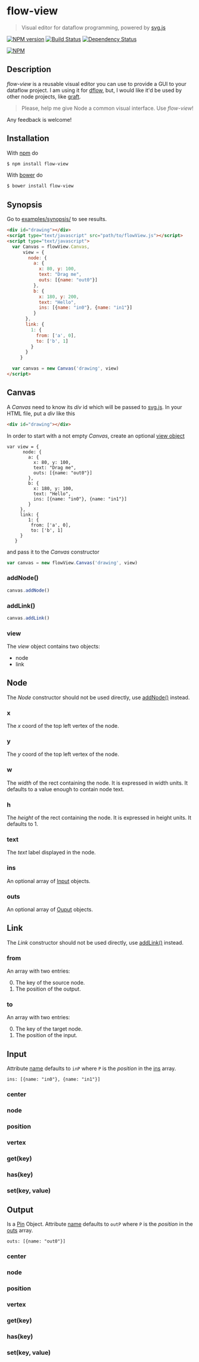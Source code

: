 # flow-view

> Visual editor for dataflow programming, powered by [svg.js][1]

[![NPM version](https://badge.fury.io/js/flow-view.png)](http://badge.fury.io/js/flow-view) [![Build Status](https://travis-ci.org/fibo/flow-view.png?branch=master)](https://travis-ci.org/fibo/flow-view.png?branch=master) [![Dependency Status](https://gemnasium.com/fibo/flow-view.png)](https://gemnasium.com/fibo/flow-view)

[![NPM](https://nodei.co/npm-dl/flow-view.png)](https://nodei.co/npm-dl/flow-view/)

## Description

*flow-view* is a reusable visual editor you can use to provide a GUI to your dataflow project. I am using it for [dflow](http://g14n.info/dflow), but, I would like it'd be used by other node projects, like [graft](https://github.com/GraftJS/graft).

> Please, help me give Node a common visual interface. Use *flow-view*!

Any feedback is welcome!

## Installation

With [npm](https://npmjs.org/) do

```bash
$ npm install flow-view
```

With [bower](http://bower.io/) do

```bash
$ bower install flow-view
```

## Synopsis

Go to [examples/synopsis/](http://g14n.info/flow-view/examples/synopsis.html) to see results.

```html
<div id="drawing"></div>
<script type="text/javascript" src="path/to/flowView.js"></script>
<script type="text/javascript">
  var Canvas = flowView.Canvas,
      view = {
        node: {
          a: {
            x: 80, y: 100,
            text: "Drag me",
            outs: [{name: "out0"}]
          },
          b: {
            x: 180, y: 200,
            text: "Hello",
            ins: [{name: "in0"}, {name: "in1"}]
          }
       },
       link: {
         1: {
           from: ['a', 0],
           to: ['b', 1]
         }
       }
     }

  var canvas = new Canvas('drawing', view)
</script>
```

## Canvas

A *Canvas* need to know its *div* id which will be passed to [svg.js][1]. In your HTML file, put a *div* like this

```html
<div id="drawing"></div>
```

In order to start with a not empty *Canvas*, create an optional [view object](#view)


```
var view = {
      node: {
        a: {
          x: 80, y: 100,
          text: "Drag me",
          outs: [{name: "out0"}]
        },
        b: {
          x: 180, y: 100,
          text: "Hello",
          ins: [{name: "in0"}, {name: "in1"}]
        }
     },
     link: {
        1: {
         from: ['a', 0],
         to: ['b', 1]
     }
   }
```

and pass it to the *Canvas* constructor

```js
var canvas = new flowView.Canvas('drawing', view)
```

### addNode()

```js
canvas.addNode()
```

### addLink()

```js
canvas.addLink()
```

### view

The *view* object contains two objects:

  * node
  * link


## Node

The *Node* constructor should not be used directly, use [addNode()](#addnode) instead.

### x

The *x* coord of the top left vertex of the node.

### y

The *y* coord of the top left vertex of the node.

### w

The *width* of the rect containing the node. It is expressed in width units.
It defaults to a value enough to contain node text.

### h

The *height* of the rect containing the node. It is expressed in height units.
It defaults to 1.

### text

The *text* label displayed in the node.

### ins

An optional array of [Input](#input) objects.

### outs

An optional array of [Ouput](#output) objects.

## Link

The *Link* constructor should not be used directly, use [addLink()](#addlink) instead.

### from

An array with two entries:

  0. The key of the source node.
  1. The position of the output.

### to

An array with two entries:

  0. The key of the target node.
  1. The position of the input.

## Input

Attribute [name](#name) defaults to `inP` where `P` is the *position* in the [ins](#ins) array.

```
ins: [{name: "in0"}, {name: "in1"}]
```

### center

### node

### position

### vertex

### get(key)

### has(key)

### set(key, value)

## Output

Is a [Pin](#pin) Object. Attribute [name](#name) defaults to `outP` where `P` is the *position* in the [outs](#outs) array.

```
outs: [{name: "out0"}]
```

### center

### node

### position

### vertex

### get(key)

### has(key)

### set(key, value)

  [1]: http://svgjs.com/ "SVG.js"

